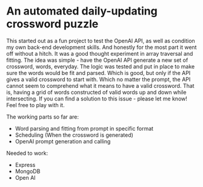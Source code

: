 # An automated daily-updating crossword puzzle
This started out as a fun project to test the OpenAI API, as well as condition my own
back-end development skills. And honestly for the most part it went off without a hitch.
It was a good thought experiment in array traversal and fitting. The idea was simple -
have the OpenAI API generate a new set of crossword, words, everyday. The logic was tested and
put in place to make sure the words would be fit and parsed. Which is good, but only if the API
gives a valid crossword to start with. Which no matter the prompt, the API cannot seem to comprehend
what it means to have a valid crossword. That is, having a grid of words constructed of valid words up and down while
intersecting. If you can find a solution to this issue - please let me know! Feel free to play with it.

The working parts so far are:
- Word parsing and fitting from prompt in specific format
- Scheduling (When the crossword is generated)
- OpenAI prompt generation and calling

Needed to work:
- Express
- MongoDB
- Open AI